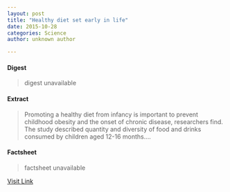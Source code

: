 ```yaml
---
layout: post
title: "Healthy diet set early in life"
date: 2015-10-28
categories: Science
author: unknown author

---
```



#### Digest
>digest unavailable

#### Extract
>Promoting a healthy diet from infancy is important to prevent childhood obesity and the onset of chronic disease, researchers find. The study described quantity and diversity of food and drinks consumed by children aged 12-16 months....

#### Factsheet
>factsheet unavailable

[Visit Link](http://feeds.sciencedaily.com/~r/sciencedaily/~3/I3w8-qseuHg/140806095111.htm)


